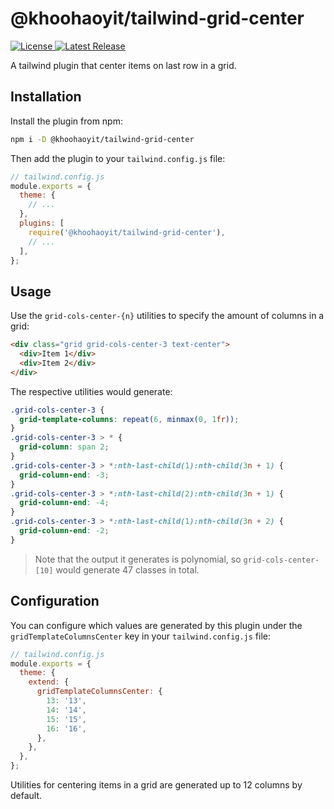 # @khoohaoyit/tailwind-grid-center

<a href="https://github.com/KhooHaoYit/tailwind-grid-center/blob/main/LICENSE">
  <img src="https://img.shields.io/npm/l/@khoohaoyit/tailwind-grid-center.svg" alt="License" />
</a>
<a href="https://github.com/KhooHaoYit/tailwind-grid-center/releases">
  <img src="https://img.shields.io/npm/dw/@khoohaoyit/tailwind-grid-center.svg" alt="Latest Release" />
</a>

A tailwind plugin that center items on last row in a grid.

## Installation

Install the plugin from npm:

```sh
npm i -D @khoohaoyit/tailwind-grid-center
```

Then add the plugin to your `tailwind.config.js` file:

```js
// tailwind.config.js
module.exports = {
  theme: {
    // ...
  },
  plugins: [
    require('@khoohaoyit/tailwind-grid-center'),
    // ...
  ],
};
```

## Usage

Use the `grid-cols-center-{n}` utilities to specify the amount of columns in a grid:

```html
<div class="grid grid-cols-center-3 text-center">
  <div>Item 1</div>
  <div>Item 2</div>
</div>
```

The respective utilities would generate:

```css
.grid-cols-center-3 {
  grid-template-columns: repeat(6, minmax(0, 1fr));
}
.grid-cols-center-3 > * {
  grid-column: span 2;
}
.grid-cols-center-3 > *:nth-last-child(1):nth-child(3n + 1) {
  grid-column-end: -3;
}
.grid-cols-center-3 > *:nth-last-child(2):nth-child(3n + 1) {
  grid-column-end: -4;
}
.grid-cols-center-3 > *:nth-last-child(1):nth-child(3n + 2) {
  grid-column-end: -2;
}
```

> Note that the output it generates is polynomial, so `grid-cols-center-[10]` would generate 47 classes in total.

## Configuration

You can configure which values are generated by this plugin under the `gridTemplateColumnsCenter` key in your `tailwind.config.js` file:

```js
// tailwind.config.js
module.exports = {
  theme: {
    extend: {
      gridTemplateColumnsCenter: {
        13: '13',
        14: '14',
        15: '15',
        16: '16',
      },
    },
  },
};
```

Utilities for centering items in a grid are generated up to 12 columns by default.
